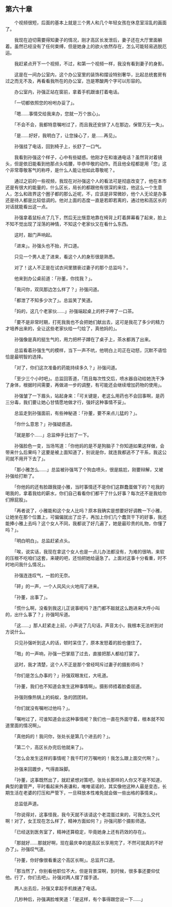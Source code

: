 ## 第六十章

　　个视频很短，后面的基本上就是三个男人和几个年轻女孩在休息室淫乱的画面了。

　　我现在迫切需要得知妻子的情况，刚才高区长发泄后，妻子还在大厅里面躺着。虽然已经没有了任何束缚，但是她身上的欲火依然存在，怎么可能轻易逃脱厄运。

　　我赶紧点开下一个视频，不过，和第一个视频一样，我没有看到妻子的身影。

　　这是在一间办公室内，这个办公室里的装饰和摆设特别奢华，比起总统套房有过之而无不及，再看看我所在的办公室，岂是寒酸两个字可以形容的。

　　办公室内，孙强正站在窗前，拿着手机跟谁打着电话。

　　「一切都依照您的吩咐办妥了」。

　　「嗯……事情交给我来办，您就一万个放心」。

　　「不会不会，我都特意嘱咐过了，而且我还安排了人在那边，保管万无一失」。

　　「是……好好，我明白了，让您操心了，是……再见」。

　　孙强挂了电话，回到椅子上，长舒了一口气。

　　我看到孙强这个样子，心中有些疑惑。他刚才在和谁通电话？虽然背对着镜头，但是依旧能看到他那点头哈腰，毕恭毕敬的动作。而且他全程都是用「您」这个非常尊敬客气的称呼，是什么人能让他如此尊敬呢？。

　　通过之前的一些视频，我现在对孙强这个人的看法可是彻底改变了，他在本市还是有很大的能量的，什么区长，局长的都跟他有很深的来往，他这么一个生意人，怎么和政界这个圈子都的那么近呢，不，应该是非常微妙，他个人无论是办事还是待人都是比较低调的。他对上面的态度一直是若即若离的，通过他和高区长的对话就能看出这一点。

　　孙强拿着鼠标点了几下，然后无比惬意地靠在椅背上盯着屏幕看了起来，脸上不知不觉出现了淫荡的神情，不知这个老家伙又在看什么东西。

　　这时，敲门声响起。

　　「进来」。孙强头也不抬，开口道。

　　只见一个男人走了进来，看这个人的身形很是熟悉。

　　对了！这人不正是在试衣间里猥亵过妻子的那个总监吗？。

　　他来到办公桌前道：「孙董，你找我？」。

　　「我问你，双凤那边怎么样了？」孙强问道。

　　「都泄了不知多少次了」。总监笑了笑道。

　　「妈的，这几个老家伙……」孙强端起桌上的杯子呷了一口茶。

　　「要不是非常时期，打死我我也不会把她们献出去，这可是我花了多少的精力才培养出来的，全让这些老家伙给一勺烩了，真他妈的」。

　　孙强像是真的挺生气的，用力把杯子蹲在了桌子上，茶水都溅了出来。

　　总监看着孙强生气的模样，当下一声不吭，他明白上司正在动怒，沉默不语恰恰是最明智的选择。

　　「对了，你们这次准备的药能持续多久？」孙强问道。

　　「至少三个小时吧」。总监回答道，「而且每次性交后，喷水器自动给她洗干净了身体，根据时间需要，再做进一步的调整，有可能还会继续增加药物的使用」。

　　孙强皱了一下眉头，站起身来：「可关键是，老这么用药也不会回事啊，是药三分毒，我们要让她心甘情愿地做才行，强奸这种事情不妥」。

　　总监走到孙强面前，有些神秘道：「孙董，要不来点儿猛的？」。

　　「你什么意思？」孙强疑惑道。

　　「就是那个……」总监伸手比划了一下。

　　孙强脸色一变，当场骂道：「你他妈的是不是狗脑子？你知道如果这样做，会带来什么后果吗？这要是被上面知道了，别说是你，就连我都逃不了干系，我这公司就不用开下去了」。

　　「那小雅怎么……」总监被孙强骂了个狗血喷头，很是尴尬，刚要辩解，又被孙强给打断了。

　　「你他妈的还有脸跟我提小雅，当时事情还不是你们这群蠢蛋做下的？吃我的喝我的，拿着我给的薪水，你们自己看看你们都干了什么好事？每次还不是我给你们擦屁股」。

　　「再者说了，小雅能和这个女人比吗？原本我确实是想要好好调教一下小雅，让她坐在那个位置上，可偏偏就出了岔子，再加上你们几个蠢货干下的好事，我还能捧小雅上去吗？这个女人不同，我都说了好几遍了，她是最珍贵的礼物，你懂了吗？」。

　　「明白明白」。总监赶紧点头。

　　「唉，说实话，我现在拿这个女人也是一点儿办法都没有，为难的很呐，来软的压根不吃咱们这套，来硬的吧，还怕把她给逼急了。上面对这事十分看重，时不时地问我什么情况」。

　　孙强连连叹气，一脸的无奈。

　　「砰」的一声，一个人风风火火地闯了进来。

　　「孙董，出事了」。

　　「慌什么啊，没看到我这儿正说事呢吗？连门都不敲就这么跑进来大呼小叫的，出什么事了？」孙强呵斥道。

　　「这……」那人赶紧走上前，小声说了几句话，声音太小，我根本无法听到对方说什么。

　　只见孙强听到这人的话，顿时呆住了，原本发怒着的脸也僵住了。

　　「啪」的一声响，孙强一巴掌扇了过去，直接把那人都给打蒙了。

　　这时，我才清楚，这个人不正是那个曾经呵斥过妻子的摄影师吗？

　　「你们是怎么办事的？」孙强双眼发红，大吼道。

　　「孙董，我们也不知道会发生这种事情啊」。摄影师捂着脸委屈道。

　　孙强则像热锅上的蚂蚁，急的团团转。

　　「你们就没有嘱咐过他吗？」。

　　「嘱咐过了，可谁知道会出这种事情呢？我们也一直在外面守着，根本就不知道里面的情况啊」。

　　「真他妈的！我问你，张处长是第几个进去的？」。

　　「第二个，高区长办完后他就来了」。

　　「怎么会发生这样的事情呢？我千叮咛万嘱咐的！我怎么跟上面交代啊？」。

　　孙强来回踱步，气得直跺脚。

　　「孙董，这事既然出了，就赶紧想对策吧，张处长那样的人你又不是不知道，典型的妻管严，平时看起来外表谦和，唯唯诺诺的，其实像他这种人最是变态，长期生活在老婆的打压和严管下，一旦释放本性难免就会做一些出格的事情来」。

　　总监低声道。

　　「你说得对，这事怪我，我今天就不该请这个老混蛋过来的，可我怎么交代啊！对了，女王现在怎么样了，精神方面如何？」孙强问那个摄影师道。

　　「已经送到医务室了，精神还算稳定，毕竟她身上还有药效的存在」。

　　「那就好……那就好啊，现在最庆幸的是高区长享用完了，不然可就真的不好办了」。孙强叹气道。

　　「孙董，你好像很看重这个高区长啊」。总监开口道。

　　「那当然了，你别看他职位不大，但是背景深啊，到时候，很多事还要仰仗他。行了，你们去吧」。孙强对两人摆了摆手道。

　　两人出去后，孙强又拿起手机拨通了电话。

　　几秒种后，孙强满脸堆笑道：「是这样，有个事得跟您说一下……」
